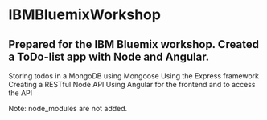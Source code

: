 # IBMBluemixWorkshop
Prepared for the IBM Bluemix workshop.
Created a ToDo-list app with Node and Angular.
---
Storing todos in a MongoDB using Mongoose
Using the Express framework
Creating a RESTful Node API
Using Angular for the frontend and to access the API

Note: node_modules are not added.
